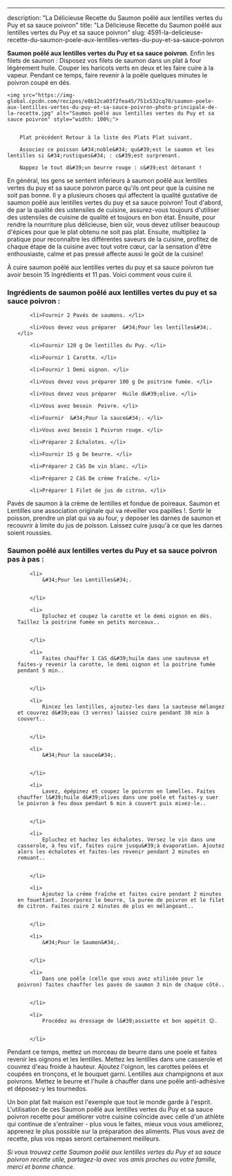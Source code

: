 ---
description: "La Délicieuse Recette du Saumon poêlé aux lentilles vertes du Puy et sa sauce poivron"
title: "La Délicieuse Recette du Saumon poêlé aux lentilles vertes du Puy et sa sauce poivron"
slug: 4591-la-delicieuse-recette-du-saumon-poele-aux-lentilles-vertes-du-puy-et-sa-sauce-poivron

<p>
	<strong>Saumon poêlé aux lentilles vertes du Puy et sa sauce poivron</strong>. 
	Enfin les filets de saumon : Disposez vos filets de saumon dans un plat à four légèrement huile. Couper les haricots verts en deux et les faire cuire à la vapeur. Pendant ce temps, faire revenir à la poêle quelques minutes le poivron coupé en dés.
</p>
<p>
	
	<img src="https://img-global.cpcdn.com/recipes/e8b12ca03f2fea45/751x532cq70/saumon-poele-aux-lentilles-vertes-du-puy-et-sa-sauce-poivron-photo-principale-de-la-recette.jpg" alt="Saumon poêlé aux lentilles vertes du Puy et sa sauce poivron" style="width: 100%;">
	
	
		Plat précédent Retour à la liste des Plats Plat suivant.
	
		Associez ce poisson &#34;noble&#34; qu&#39;est le saumon et les lentilles si &#34;rustiques&#34; : c&#39;est surprenant.
	
		Nappez le tout d&#39;un beurre rouge : c&#39;est détonant !
	
</p>

En général, les gens se sentent inférieurs à saumon poêlé aux lentilles vertes du puy et sa sauce poivron parce qu'ils ont peur que la cuisine ne soit pas bonne. Il y a plusieurs choses qui affectent la qualité gustative de saumon poêlé aux lentilles vertes du puy et sa sauce poivron! Tout d'abord, de par la qualité des ustensiles de cuisine, assurez-vous toujours d'utiliser des ustensiles de cuisine de qualité et toujours en bon état. Ensuite, pour rendre la nourriture plus délicieuse, bien sûr, vous devez utiliser beaucoup d'épices pour que le plat obtenu ne soit pas plat. Ensuite, multipliez la pratique pour reconnaître les différentes saveurs de la cuisine, profitez de chaque étape de la cuisine avec tout votre cœur, car la sensation d'être enthousiaste, calme et pas pressé affecte aussi le goût de la cuisine!

<!--inarticleads1-->

À cuire saumon poêlé aux lentilles vertes du puy et sa sauce poivron tue avoir besoin 15 Ingrédients et 11 pas. Voici comment vous cuire il.

<h3>Ingrédients de saumon poêlé aux lentilles vertes du puy et sa sauce poivron :</h3>

<ol>
	
		<li>Fournir 2 Pavés de saumons. </li>
	
		<li>Vous devez vous préparer  &#34;Pour les lentilles&#34;. </li>
	
		<li>Fournir 120 g De lentilles du Puy. </li>
	
		<li>Fournir 1 Carotte. </li>
	
		<li>Fournir 1 Demi oignon. </li>
	
		<li>Vous devez vous préparer 100 g De poitrine fumée. </li>
	
		<li>Vous devez vous préparer  Huile d&#39;olive. </li>
	
		<li>Vous avez besoin  Poivre. </li>
	
		<li>Fournir  &#34;Pour la sauce&#34;. </li>
	
		<li>Vous avez besoin 1 Poivron rouge. </li>
	
		<li>Préparer 2 Échalotes. </li>
	
		<li>Fournir 15 g De beurre. </li>
	
		<li>Préparer 2 CàS De vin blanc. </li>
	
		<li>Préparer 2 CàS De crème fraîche. </li>
	
		<li>Préparer 1 Filet de jus de citron. </li>
	
</ol>

Pavés de saumon à la crème de lentilles et fondue de poireaux. Saumon et Lentilles une association originale qui va réveiller vos papilles !. Sortir le poisson, prendre un plat qui va au four, y deposer les darnes de saumon et recouvrir à limite du jus de poisson. Laissez cuire jusqu&#39;à ce que les darnes soient roussies. 

<!--inarticleads2-->

<h3>Saumon poêlé aux lentilles vertes du Puy et sa sauce poivron pas à pas :</h3>

<ol>
	
		<li>
			&#34;Pour les Lentilles&#34;.
			
			
		</li>
	
		<li>
			Epluchez et coupez la carotte et le demi oignon en dés. Taillez la poitrine fumée en petits morceaux..
			
			
		</li>
	
		<li>
			Faites chauffer 1 CàS d&#39;huile dans une sauteuse et faites-y revenir la carotte, le demi oignon et la poitrine fumée pendant 5 min..
			
			
		</li>
	
		<li>
			Rincez les lentilles, ajoutez-les dans la sauteuse mélangez et couvrez d&#39;eau (3 verres) laissez cuire pendant 30 min à couvert..
			
			
		</li>
	
		<li>
			&#34;Pour la sauce&#34;.
			
			
		</li>
	
		<li>
			Lavez, épépinez et coupez le poivron en lamelles. Faites chauffer l&#39;huile d&#39;olives dans une poêle et faites-y suer le poivron à feu doux pendant 6 min à couvert puis mixez-le..
			
			
		</li>
	
		<li>
			Epluchez et hachez les échalotes. Versez le vin dans une casserole, à feu vif, faites cuire jusqu&#39;à évaporation. Ajoutez alors les échalotes et faites-les revenir pendant 2 minutes en remuant..
			
			
		</li>
	
		<li>
			Ajoutez la créme fraîche et faites cuire pendant 2 minutes en fouettant. Incorporez le beurre, la purée de poivron et le filet de citron. Faites cuire 2 minutes de plus en mélangeant..
			
			
		</li>
	
		<li>
			&#34;Pour le Saumon&#34;.
			
			
		</li>
	
		<li>
			Dans une poêle (celle que vous avez utilisée pour le poivron) faites chauffer les pavés de saumon 3 min de chaque côté..
			
			
		</li>
	
		<li>
			Procédez au dressage de l&#39;assiette et bon appétit 😊.
			
			
		</li>
	
</ol>

Pendant ce temps, mettez un morceau de beurre dans une poele et faites revenir les oignons et les lentilles. Mettez les lentilles dans une casserole et couvrez d&#39;eau froide à hauteur. Ajoutez l&#39;oignon, les carottes pelées et coupées en tronçons, et le bouquet garni. Lentilles aux champignons et aux poivrons. Mettez le beurre et l&#39;huile à chauffer dans une poêle anti-adhésive et déposez-y les tournedos. 

<!--inarticleads1-->

<p>
Un bon plat fait maison est l'exemple que tout le monde garde à l'esprit. L'utilisation de ces Saumon poêlé aux lentilles vertes du Puy et sa sauce poivron recette pour améliorer votre cuisine coïncide avec celle d'un athlète qui continue de s'entraîner - plus vous le faites, mieux vous vous améliorez, apprenez le plus possible sur la préparation des aliments. Plus vous avez de recette, plus vos repas seront certainement meilleurs.
</p>

<p>
<i>Si vous trouvez cette Saumon poêlé aux lentilles vertes du Puy et sa sauce poivron recette utile, partagez-la avec vos amis proches ou votre famille, merci et bonne chance.</i>
</p>
